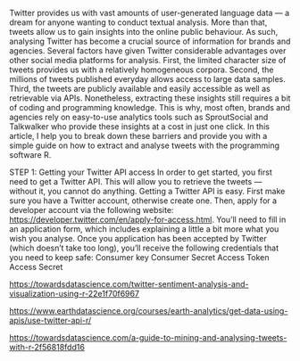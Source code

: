 Twitter provides us with vast amounts of user-generated language data — a dream for anyone wanting to conduct textual analysis. More than that, tweets allow us to gain insights into the online public behaviour. As such, analysing Twitter has become a crucial source of information for brands and agencies.
Several factors have given Twitter considerable advantages over other social media platforms for analysis. First, the limited character size of tweets provides us with a relatively homogeneous corpora. Second, the millions of tweets published everyday allows access to large data samples. Third, the tweets are publicly available and easily accessible as well as retrievable via APIs.
Nonetheless, extracting these insights still requires a bit of coding and programming knowledge. This is why, most often, brands and agencies rely on easy-to-use analytics tools such as SproutSocial and Talkwalker who provide these insights at a cost in just one click.
In this article, I help you to break down these barriers and provide you with a simple guide on how to extract and analyse tweets with the programming software R.

STEP 1: Getting your Twitter API access
In order to get started, you first need to get a Twitter API. This will allow you to retrieve the tweets — without it, you cannot do anything. Getting a Twitter API is easy. First make sure you have a Twitter account, otherwise create one. Then, apply for a developer account via the following website: https://developer.twitter.com/en/apply-for-access.html. You’ll need to fill in an application form, which includes explaining a little a bit more what you wish you analyse.
Once you application has been accepted by Twitter (which doesn’t take too long), you’ll receive the following credentials that you need to keep safe:
Consumer key
Consumer Secret
Access Token
Access Secret



https://towardsdatascience.com/twitter-sentiment-analysis-and-visualization-using-r-22e1f70f6967

https://www.earthdatascience.org/courses/earth-analytics/get-data-using-apis/use-twitter-api-r/

https://towardsdatascience.com/a-guide-to-mining-and-analysing-tweets-with-r-2f56818fdd16
